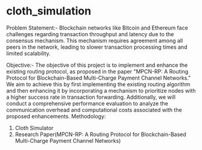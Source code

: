 # cloth_simulation

 Problem Statement:- Blockchain networks like Bitcoin and Ethereum face
 challenges regarding transaction throughput and latency due to the consensus
 mechanism. This mechanism requires agreement among all peers in the network,
 leading to slower transaction processing times and limited scalability.

 
 Objective:- The objective of this project is to implement and enhance the existing
 routing protocol, as proposed in the paper "MPCN-RP: A Routing Protocol for
 Blockchain-Based Multi-Charge Payment Channel Networks." We aim to achieve
 this by first implementing the existing routing algorithm and then enhancing it by
 incorporating a mechanism to prioritize nodes with a higher success rate in
 transaction forwarding. Additionally, we will conduct a comprehensive
 performance evaluation to analyze the communication overhead and computational
 costs associated with the proposed enhancements.
 Methodology:
 
1. Cloth Simulator
2. Research Paper(MPCN-RP: A Routing Protocol for Blockchain-Based
 Multi-Charge Payment Channel Networks)

